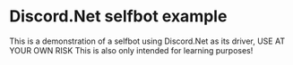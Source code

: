 # Discord.Net selfbot example
 This is a demonstration of a selfbot using Discord.Net as its driver, USE AT YOUR OWN RISK
 This is also only intended for learning purposes!
